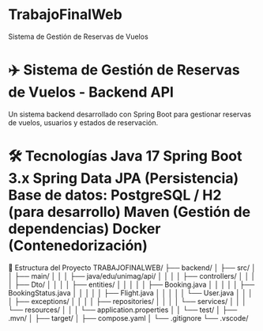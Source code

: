 # TrabajoFinalWeb
Sistema de Gestión de Reservas de Vuelos
# ✈️ Sistema de Gestión de Reservas de Vuelos - Backend API
Un sistema backend desarrollado con Spring Boot para gestionar reservas de vuelos, usuarios y estados de reservación.

# 🛠️ Tecnologías Java 17 Spring Boot 3.x Spring Data JPA (Persistencia) Base de datos: PostgreSQL / H2 (para desarrollo) Maven (Gestión de dependencias) Docker (Contenedorización)

📂 Estructura del Proyecto TRABAJOFINALWEB/
├── backend/
│ ├── src/
│ │ ├── main/
│ │ │ ├── java/edu/unimag/api/
│ │ │ │ ├── controllers/
│ │ │ │ ├── Dto/
│ │ │ │ ├── entities/
│ │ │ │ │ ├── Booking.java
│ │ │ │ │ ├── BookingStatus.java
│ │ │ │ │ ├── Flight.java
│ │ │ │ │ └── User.java
│ │ │ │ ├── exceptions/
│ │ │ │ ├── repositories/ │ │ │ │ └── services/
│ │ │ └── resources/
│ │ │ └── application.properties
│ │ └── test/
│ ├── .mvn/
│ ├── target/
│ ├── compose.yaml
│ └── .gitignore
└── .vscode/

